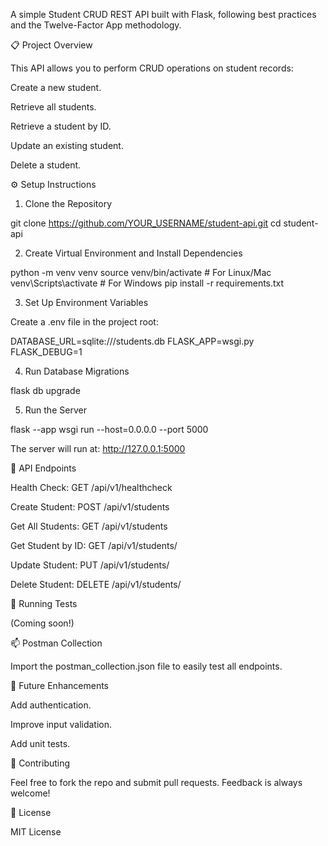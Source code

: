 A simple Student CRUD REST API built with Flask, following best practices and the Twelve-Factor App methodology.

📋 Project Overview

This API allows you to perform CRUD operations on student records:

Create a new student.

Retrieve all students.

Retrieve a student by ID.

Update an existing student.

Delete a student.

⚙️ Setup Instructions

1. Clone the Repository

git clone https://github.com/YOUR_USERNAME/student-api.git
cd student-api

2. Create Virtual Environment and Install Dependencies

python -m venv venv
source venv/bin/activate  # For Linux/Mac
venv\Scripts\activate    # For Windows
pip install -r requirements.txt

3. Set Up Environment Variables

Create a .env file in the project root:

DATABASE_URL=sqlite:///students.db
FLASK_APP=wsgi.py
FLASK_DEBUG=1

4. Run Database Migrations

flask db upgrade

5. Run the Server

flask --app wsgi run --host=0.0.0.0 --port 5000

The server will run at: http://127.0.0.1:5000

📌 API Endpoints

Health Check: GET /api/v1/healthcheck

Create Student: POST /api/v1/students

Get All Students: GET /api/v1/students

Get Student by ID: GET /api/v1/students/<id>

Update Student: PUT /api/v1/students/<id>

Delete Student: DELETE /api/v1/students/<id>

🧪 Running Tests

(Coming soon!)

📫 Postman Collection

Import the postman_collection.json file to easily test all endpoints.

🚀 Future Enhancements

Add authentication.

Improve input validation.

Add unit tests.

🤝 Contributing

Feel free to fork the repo and submit pull requests. Feedback is always welcome!

📄 License

MIT License

